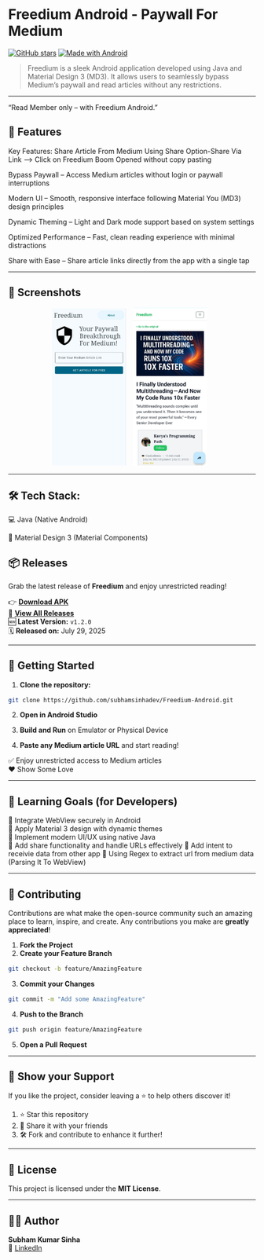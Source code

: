 # Freedium Android - Paywall For Medium

[![GitHub stars](https://img.shields.io/github/stars/subhamsinhadev/Freedium-Android.svg?style=social)](https://github.com/subhamsinhadev/Freedium-Android/stargazers)
[![Made with Android](https://img.shields.io/badge/Made%20with-Android-green?logo=android)](#)


> Freedium is a sleek Android application developed using Java and Material Design 3 (MD3). It allows users to seamlessly bypass Medium’s paywall and read articles without any restrictions.



---
“Read Member only – with Freedium Android.”

## 📱 Features
Key Features:
Share Article From Medium Using Share Option-Share Via Link --> Click on Freedium Boom Opened without copy pasting

Bypass Paywall – Access Medium articles without login or paywall interruptions

Modern UI – Smooth, responsive interface following Material You (MD3) design principles

Dynamic Theming – Light and Dark mode support based on system settings

Optimized Performance – Fast, clean reading experience with minimal distractions

Share with Ease – Share article links directly from the app with a single tap


---

## 📸 Screenshots

<p align="center">
  <img src="https://github.com/subhamsinhadev/Freedium-Android/blob/main/screenshots/home.png" alt="Home Screen" width="30%" style="margin-right:10px;"/>
    <img src="https://github.com/subhamsinhadev/Freedium-Android/blob/main/screenshots/about.png" alt="Reading Screen" width="30%" style="margin-right:10px;"/>
      </p>

---



## 🛠️ Tech Stack:
💻 Java (Native Android)

🎨 Material Design 3 (Material Components)

## 📦 Releases

Grab the latest release of **Freedium** and enjoy unrestricted reading!

👉 **[Download APK](https://github.com/subhamsinhadev/Freedium-Android/releases/latest)**  
📄 **[View All Releases](https://github.com/subhamsinhadev/Freedium-Android/releases)**  
🆕 **Latest Version:** `v1.2.0`  
🗓️ **Released on:** July 29, 2025

---
## 🚀 Getting Started

1. **Clone the repository:**
```bash
git clone https://github.com/subhamsinhadev/Freedium-Android.git
```

2. **Open in Android Studio**

3. **Build and Run** on Emulator or Physical Device

4. **Paste any Medium article URL** and start reading!

✅ Enjoy unrestricted access to Medium articles  
❤️ Show Some Love

---

## 🧠 Learning Goals (for Developers)

📌 Integrate WebView securely in Android  
📌 Apply Material 3 design with dynamic themes  
📌 Implement modern UI/UX using native Java  
📌 Add share functionality and handle URLs effectively
📌 Add intent to receivie data from other app
📌 Using Regex to extract url from medium data (Parsing It To WebView)

---

## 🤝 Contributing

Contributions are what make the open-source community such an amazing place to learn, inspire, and create. Any contributions you make are **greatly appreciated**!

1. **Fork the Project**
2. **Create your Feature Branch**
```bash
git checkout -b feature/AmazingFeature
```
3. **Commit your Changes**
```bash
git commit -m "Add some AmazingFeature"
```
4. **Push to the Branch**
```bash
git push origin feature/AmazingFeature
```
5. **Open a Pull Request**

---

## 🌟 Show your Support

If you like the project, consider leaving a ⭐️ to help others discover it!

1. ⭐ Star this repository
2. 🔁 Share it with your friends
3. 🛠️ Fork and contribute to enhance it further!

---

## 📄 License

This project is licensed under the **MIT License**.

---

## 👨‍💻 Author

**Subham Kumar Sinha**  
📧 [LinkedIn](https://www.linkedin.com/in/subhamsinhadev)



